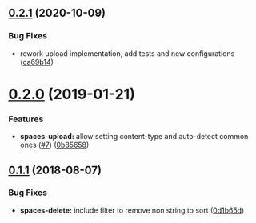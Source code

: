 ## [0.2.1](https://github.com/marceloavf/digitalocean-tools-vsts/compare/v0.2.0...v0.2.1) (2020-10-09)


### Bug Fixes

* rework upload implementation, add tests and new configurations ([ca69b14](https://github.com/marceloavf/digitalocean-tools-vsts/commit/ca69b14))

# [0.2.0](https://github.com/marceloavf/digitalocean-tools-vsts/compare/v0.1.1...v0.2.0) (2019-01-21)


### Features

* **spaces-upload:** allow setting content-type and auto-detect common ones ([#7](https://github.com/marceloavf/digitalocean-tools-vsts/issues/7)) ([0b85658](https://github.com/marceloavf/digitalocean-tools-vsts/commit/0b85658))

## [0.1.1](https://github.com/marceloavf/digitalocean-tools-vsts/compare/v0.1.0...v0.1.1) (2018-08-07)


### Bug Fixes

* **spaces-delete:** include filter to remove non string to sort ([0d1b65d](https://github.com/marceloavf/digitalocean-tools-vsts/commit/0d1b65d))
